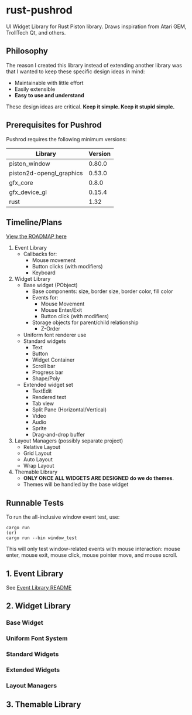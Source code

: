 # rust-pushrod

UI Widget Library for Rust Piston library.  Draws inspiration from Atari GEM,
TrollTech Qt, and others.

## Philosophy

The reason I created this library instead of extending another library was that
I wanted to keep these specific design ideas in mind:

- Maintainable with little effort
- Easily extensible
- **Easy to use and understand**

These design ideas are critical.  **Keep it simple.  Keep it stupid simple.**

## Prerequisites for Pushrod

Pushrod requires the following minimum versions:

| Library | Version |
| ------- | ------- |
| piston_window | 0.80.0 |
| piston2d-opengl_graphics | 0.53.0 |
| gfx_core | 0.8.0 |
| gfx_device_gl | 0.15.4 |
| rust | 1.32 |

## Timeline/Plans

[View the ROADMAP here](ROADMAP.md)

1. Event Library
   - Callbacks for:
       - Mouse movement
       - Button clicks (with modifiers)
       - Keyboard
2. Widget Library
   - Base widget (PObject)
       - Base components: size, border size, border color, fill color
       - Events for:
           - Mouse Movement
           - Mouse Enter/Exit
           - Button click (with modifiers)
       - Storage objects for parent/child relationship
           - Z-Order
   - Uniform font renderer use
   - Standard widgets
       - Text
       - Button
       - Widget Container
       - Scroll bar
       - Progress bar
       - Shape/Poly
   - Extended widget set
       - TextEdit
       - Rendered text
       - Tab view
       - Split Pane (Horizontal/Vertical)
       - Video
       - Audio
       - Sprite
       - Drag-and-drop buffer
3. Layout Managers (possibly separate project)
   - Relative Layout
   - Grid Layout
   - Auto Layout
   - Wrap Layout
3. Themable Library
   - **ONLY ONCE ALL WIDGETS ARE DESIGNED do we do themes**.
   - Themes will be handled by the base widget

## Runnable Tests

To run the all-inclusive window event test, use:

```
cargo run
(or)
cargo run --bin window_test
```

This will only test window-related events with mouse interaction: mouse enter, mouse exit, mouse click, mouse
pointer move, and mouse scroll.

## 1. Event Library

See [Event Library README](src/event/README.md)

## 2. Widget Library

### Base Widget

### Uniform Font System

### Standard Widgets

### Extended Widgets

### Layout Managers

## 3. Themable Library


